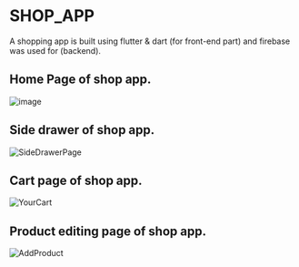 # SHOP_APP
A shopping app is built using flutter &amp; dart (for front-end part) and firebase was used for (backend).

## Home Page of shop app.
![image](https://user-images.githubusercontent.com/59877793/207669262-1362b5d6-7dd4-42f5-84f1-3bcd4edeca46.png)

## Side drawer of shop app.
![SideDrawerPage](https://user-images.githubusercontent.com/59877793/207669541-c4ad5723-ef75-454f-bef7-b4694673bed6.jpg)

## Cart page of shop app.
![YourCart](https://user-images.githubusercontent.com/59877793/207669630-758d3803-3988-4c77-8361-fbaa97593702.jpg)

## Product editing page of shop app.
![AddProduct](https://user-images.githubusercontent.com/59877793/207669689-7ff08627-40d7-4a44-a69e-761a1b5f85b6.jpg)
